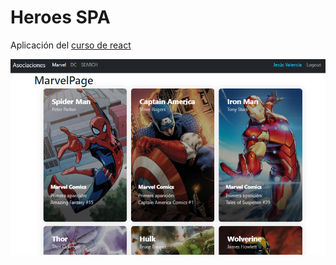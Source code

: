 # Heroes SPA

Aplicación del [curso de react ](https://www.udemy.com/course/react-cero-experto/)

![app](assets/app.png)